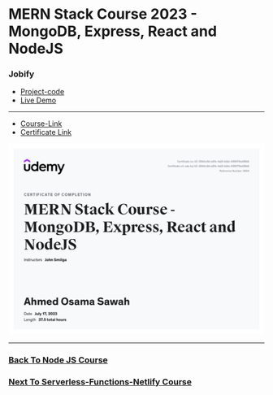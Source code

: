 # MERN Stack Course 2023 - MongoDB, Express, React and NodeJS

### Jobify

- [Project-code](./Projects/Jobify/) <br>
- [Live Demo](https://jobify-juoh.onrender.com/)

---

- [Course-Link](https://www.udemy.com/course/mern-stack-course-mongodb-express-react-and-nodejs/)<br>
- [Certificate Link](https://www.udemy.com/certificate/UC-00bfcc9d-e81b-4a23-b2dc-839075ed39b8/)

![Certificate](./Certificate.jpg)

---

### [Back To Node JS Course](../05-Node-js-Maximilian/readme.md)

### [Next To Serverless-Functions-Netlify Course](../../03-Serverless-Functions-Netlify/readme.md)
